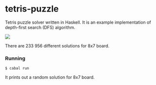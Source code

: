 # tetris-puzzle
Tetris puzzle solver written in Haskell. It is an example implementation of depth-first search (DFS) algorithm.

<kbd><img src="https://raw.github.com/mpod/tetris-puzzle/master/solver.png"/></kbd>

There are 233 956 different solutions for 8x7 board. 

### Running ###
    $ cabal run

It prints out a random solution for 8x7 board.
